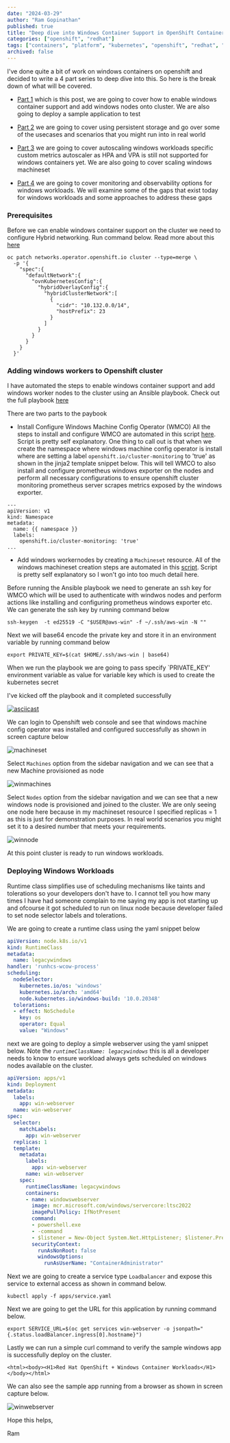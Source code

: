```yaml
---
date: "2024-03-29"
author: "Ram Gopinathan"
published: true
title: "Deep dive into Windows Container Support in OpenShift Container Platform"
categories: ["openshift", "redhat"]
tags: ["containers", "platform", "kubernetes", "openshift", "redhat", "windows", "microsoft"]
archived: false
---
```

I've done quite a bit of work on windows containers on openshift and decided to write a 4 part series to deep dive into this. So here is the break down of what will be covered. 

* [Part 1](/windows-container-support-in-ocp-1)
which is this post, we are going to cover how to enable windows container support and add windows nodes onto cluster. We are also going to deploy a sample application to test 

* [Part 2](/windows-container-support-in-ocp-2)
we are going to cover using persistent storage and go over some of the usecases and scenarios that you might run into in real world

* [Part 3](/windows-container-support-in-ocp-3)
we are going to cover autoscaling windows workloads specific custom metrics autoscaler as HPA and VPA is still not supported for windows containers yet. We are also going to cover scaling windows machineset

* [Part 4](/windows-container-support-in-ocp-4)
we are going to cover monitoring and observability options for windows workloads. We will examine some of the gaps that exist today for windows workloads and some approaches to address these gaps

### Prerequisites
Before we can enable windows container support on the cluster we need to configure Hybrid networking. Run command below. Read more about this [here](https://docs.openshift.com/container-platform/4.13/networking/ovn_kubernetes_network_provider/configuring-hybrid-networking.html)

```
oc patch networks.operator.openshift.io cluster --type=merge \
  -p '{
    "spec":{
      "defaultNetwork":{
        "ovnKubernetesConfig":{
          "hybridOverlayConfig":{
            "hybridClusterNetwork":[
              {
                "cidr": "10.132.0.0/14",
                "hostPrefix": 23
              }
            ]
          }
        }
      }
    }
  }'
```

### Adding windows workers to Openshift cluster
I have automated the steps to enable windows container support and add windows worker nodes to the cluster using an Ansible playbook. Check out the full playbook [here](https://github.com/rprakashg-redhat/windemos/tree/main/install)

There are two parts to the paybook

* Install Configure Windows Machine Config Operator (WMCO)
All the steps to install and configure WMCO are automated in this script [here](https://github.com/rprakashg-redhat/windemos/blob/main/install/tasks/enable-wmco.yaml). Script is pretty self explanatory. One thing to call out is that when we create the namespace where windows machine config operator is install where are setting a label `openshift.io/cluster-monitoring` to 'true' as shown in the jinja2 template snippet below. This will tell WMCO to also install and configure prometheus windows exporter on the nodes and perform all necessary configurations to ensure openshift cluster monitoring prometheus server scrapes metrics exposed by the windows exporter.

```
---
apiVersion: v1
kind: Namespace
metadata:
  name: {{ namespace }} 
  labels:
    openshift.io/cluster-monitoring: 'true'
...
```

* Add windows workernodes by creating a `Machineset` resource.
All of the windows machineset creation steps are automated in this [script](https://github.com/rprakashg-redhat/windemos/blob/main/install/tasks/add-windows-workers.yaml). Script is pretty self explanatory so I won't go into too much detail here.

Before running the Ansible playbook we need to generate an ssh key for WMCO which will be used to authenticate with windwos nodes and perform actions like installing and configuring prometheus windows exporter etc. We can generate the ssh key by running command below

```
ssh-keygen  -t ed25519 -C "$USER@aws-win" -f ~/.ssh/aws-win -N ""
```

Next we will base64 encode the private key and store it in an environment variable by running command below

```
export PRIVATE_KEY=$(cat $HOME/.ssh/aws-win | base64)
```
When we run the playbook we are going to pass specify `PRIVATE_KEY' environment variable as value for variable key which is used to create the kubernetes secret 

I've kicked off the playbook and it completed successfully

[![asciicast](https://asciinema.org/a/TZpbfk56sqG23U5XDOettN74U.svg)](https://asciinema.org/a/TZpbfk56sqG23U5XDOettN74U)

We can login to Openshift web console and see that windows machine config operator was installed and configured successfully as shown in screen capture below

![machineset](../src/images/winmachineset.png)

Select `Machines` option from the sidebar navigation and we can see that a new Machine provisioned as node

![winmachines](../src/images/win-machines.png)

Select `Nodes` option from the sidebar navigation and we can see that a new windows node is provisioned and joined to the cluster. We are only seeing one node here because in my machineset resource I specified replicas = 1 as this is just for demonstration purposes. In real world scenarios you might set it to a desired number that meets your requirements.

![winnode](../src/images/winnodes.png)

At this point cluster is ready to run windows workloads.

### Deploying Windows Workloads
Runtime class simplifies use of scheduling mechanisms like taints and tolerations so your developers don't have to. I cannot tell you how many times I have had someone complain to me saying my app is not starting up and ofcourse it got scheduled to run on linux node because developer failed to set node selector labels and tolerations.

We are going to create a runtime class using the yaml snippet below 

```yaml
apiVersion: node.k8s.io/v1
kind: RuntimeClass
metadata:
  name: legacywindows 
handler: 'runhcs-wcow-process'
scheduling:
  nodeSelector: 
    kubernetes.io/os: 'windows'
    kubernetes.io/arch: 'amd64'
    node.kubernetes.io/windows-build: '10.0.20348'
  tolerations: 
  - effect: NoSchedule
    key: os
    operator: Equal
    value: "Windows"
```

next we are going to deploy a simple webserver using the yaml snippet below. Note the *`runtimeClassName: legacywindows`* this is all a developer needs to know to ensure workload always gets scheduled on windows nodes available on the cluster.

```yaml
apiVersion: apps/v1
kind: Deployment
metadata:
  labels:
    app: win-webserver
  name: win-webserver
spec:
  selector:
    matchLabels:
      app: win-webserver
  replicas: 1
  template:
    metadata:
      labels:
        app: win-webserver
      name: win-webserver
    spec:
      runtimeClassName: legacywindows
      containers:
      - name: windowswebserver
        image: mcr.microsoft.com/windows/servercore:ltsc2022
        imagePullPolicy: IfNotPresent
        command:
        - powershell.exe
        - -command
        - $listener = New-Object System.Net.HttpListener; $listener.Prefixes.Add('http://*:80/'); $listener.Start();Write-Host('Listening at http://*:80/'); while ($listener.IsListening) { $context = $listener.GetContext(); $response = $context.Response; $content='<html><body><H1>Red Hat OpenShift + Windows Container Workloads</H1></body></html>'; $buffer = [System.Text.Encoding]::UTF8.GetBytes($content); $response.ContentLength64 = $buffer.Length; $response.OutputStream.Write($buffer, 0, $buffer.Length); $response.Close(); };
        securityContext:
          runAsNonRoot: false
          windowsOptions:
            runAsUserName: "ContainerAdministrator"
```
Next we are going to create a service type `Loadbalancer` and expose this service to external access as shown in command below.

```
kubectl apply -f apps/service.yaml
```

Next we are going to get the URL for this application by running command below.

```
export SERVICE_URL=$(oc get services win-webserver -o jsonpath="{.status.loadBalancer.ingress[0].hostname}")
```

Lastly we can run a simple curl command to verify the sample windows app is successfully deploy on the cluster.

```
<html><body><H1>Red Hat OpenShift + Windows Container Workloads</H1></body></html>
```

We can also see the sample app running from a browser as shown in screen capture below.

![winwebserver](../src/images/winwebserver.png)

Hope this helps,

Ram
